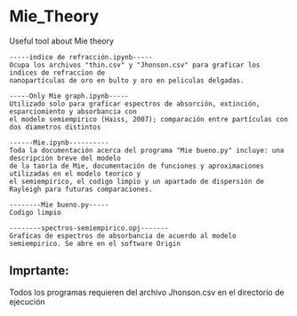 # Mie_Theory
Useful tool about Mie theory

    -----indice de refracción.ipynb-----
    Ocupa los archivos "thin.csv" y "Jhonson.csv" para graficar los indices de refraccion de
    nanopartículas de oro en bulto y oro en peliculas delgadas.

    -----Only Mie graph.ipynb-----
    Utilizado solo para graficar espectros de absorción, extinción, esparciomiento y absorbancia con
    el modelo semiempirico (Haiss, 2007); comparación entre partículas con dos diametros distintos

    ------Mie.ipynb----------
    Toda la documentación acerca del programa "Mie bueno.py" incluye: una descripción breve del modelo
    de la taoría de Mie, documentación de funciones y aproximaciones utilizadas en el modelo teorico y
    el semiempirico, el codigo limpio y un apartado de dispersión de Rayleigh para futuras comparaciones.

    --------Mie bueno.py-----
    Codigo limpio

    --------spectros-semiempirico.opj-------
    Grafícas de espectros de absorbancia de acuerdo al modelo semiempirico. Se abre en el software Origin

## Imprtante:
Todos los programas requieren del archivo Jhonson.csv en el directorio de ejecución
